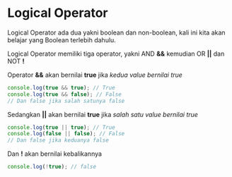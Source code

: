 # Logical Operator

Logical Operator ada dua yakni boolean dan non-boolean, kali ini kita akan belajar yang Boolean terlebih dahulu.

Logical Operator memiliki tiga operator, yakni AND **&&** kemudian OR **||** dan NOT **!**

Operator **&&** akan bernilai **true** jika _kedua value bernilai true_

```javascript
console.log(true && true); // True
console.log(true && false); // False
// Dan false jika salah satunya false
```

Sedangkan **||** akan bernilai **true** jika _salah satu value bernilai true_

```javascript
console.log(true || true); // True
console.log(false || false); // False
// Dan false jika keduanya false
```

Dan **!** akan bernilai kebalikannya

```javascript
console.log(!true); // false
```
